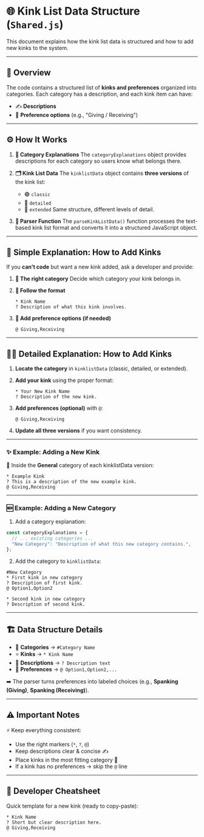 # 🌐 Kink List Data Structure (`Shared.js`)

This document explains how the kink list data is structured and how to add new kinks to the system.

---

## 📖 Overview

The code contains a structured list of **kinks and preferences** organized into categories.
Each category has a description, and each kink item can have:

* ✍️ **Descriptions**
* 🔀 **Preference options** (e.g., "Giving / Receiving")

---

## ⚙️ How It Works

1. **📂 Category Explanations**
   The `categoryExplanations` object provides descriptions for each category so users know what belongs there.

2. **🗂️ Kink List Data**
   The `kinklistData` object contains **three versions** of the kink list:

   * 🟢 `classic`
   * 🔵 `detailed`
   * 🔴 `extended`
     Same structure, different levels of detail.

3. **🧩 Parser Function**
   The `parseKinkListData()` function processes the text-based kink list format and converts it into a structured JavaScript object.

---

## 🙋 Simple Explanation: How to Add Kinks

If you **can’t code** but want a new kink added, ask a developer and provide:

1. **📂 The right category**
   Decide which category your kink belongs in.

2. **📝 Follow the format**

   ```
   * Kink Name
   ? Description of what this kink involves.
   ```

3. **🔀 Add preference options (if needed)**

   ```
   @ Giving,Receiving
   ```

---

## 🧑‍💻 Detailed Explanation: How to Add Kinks

1. **Locate the category** in `kinklistData` (classic, detailed, or extended).
2. **Add your kink** using the proper format:

   ```
   * Your New Kink Name
   ? Description of the new kink.
   ```
3. **Add preferences (optional)** with `@`:

   ```
   @ Giving,Receiving
   ```
4. **Update all three versions** if you want consistency.

---

### ✨ Example: Adding a New Kink

📂 Inside the **General** category of each kinklistData version:

```
* Example Kink
? This is a description of the new example kink.
@ Giving,Receiving
```

---

### 🆕 Example: Adding a New Category

1. Add a category explanation:

```js
const categoryExplanations = {
  // ... existing categories ...
  "New Category": "Description of what this new category contains.",
};
```

2. Add the category to `kinklistData`:

```
#New Category
* First kink in new category
? Description of first kink.
@ Option1,Option2

* Second kink in new category
? Description of second kink.
```

---

## 🏗️ Data Structure Details

* 📂 **Categories** → `#Category Name`
* ⭐ **Kinks** → `* Kink Name`
* 📝 **Descriptions** → `? Description text`
* 🔀 **Preferences** → `@ Option1,Option2,...`

➡️ The parser turns preferences into labeled choices (e.g., **Spanking (Giving)**, **Spanking (Receiving)**).

---

## ⚠️ Important Notes

⚡ Keep everything consistent:

* Use the right markers (`*`, `?`, `@`)
* Keep descriptions clear & concise ✍️
* Place kinks in the most fitting category 📂
* If a kink has no preferences → skip the `@` line

---

## 🧾 Developer Cheatsheet

Quick template for a new kink (ready to copy-paste):

```
* Kink Name
? Short but clear description here.
@ Giving,Receiving
```
